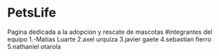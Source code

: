 # PetsLife
Pagina dedicada a la adopcion y rescate de mascotas 
#integrantes del equipo
1.-Matias Luarte
2.axel urquiza
3.javier gaete
4.sebastian fierro
5.nathaniel otarola
